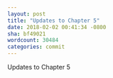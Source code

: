 ```yaml
---
layout: post
title: "Updates to Chapter 5"
date: 2018-02-02 00:41:34 -0800
sha: bf49021
wordcount: 30484
categories: commit
---
```

Updates to Chapter 5
